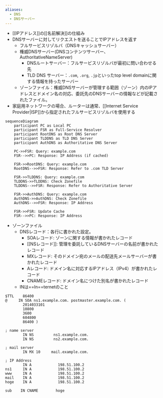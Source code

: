```yaml
---
aliases:
  - DNS
  - DNSサーバー
---
```

- [[IPアドレス]]の[[名前解決]]の仕組み
- DNSサーバーに対してリクエストを送ることでIPアドレスを返す
	- フルサービスリゾルバ（DNSキャッシュサーバー）
	- 権威DNSサーバー(DNSコンテンツサーバー、AuthoritativeNameServer)
		- DNSルートサーバー：フルサービスリゾルバが最初に問い合わせる先
		- TLD DNS サーバー：`.com`, `.org`, `.jp`といったtop level domainに関する情報を持ったサーバー
	- ゾーンファイル：権威DNSサーバーが管理する範囲（ゾーン）内のIPアドレスとドメイン名の対応、委託先のDNSサーバーの情報などが記載されたファイル。
- 家庭用ネットワークの場合、ルーターは通常、[[Internet Service Provider|ISP]]から指定されたフルサービスリゾルバを使用する

```mermaid
sequenceDiagram
    participant PC as Local PC
    participant FSR as Full-Service Resolver
    participant RootDNS as Root DNS Server
    participant TLDDNS as TLD DNS Server
    participant AuthDNS as Authoritative DNS Server

    PC->>FSR: Query: example.com
    FSR-->>PC: Response: IP Address (if cached)

    FSR->>RootDNS: Query: example.com
    RootDNS-->>FSR: Response: Refer to .com TLD Server

    FSR->>TLDDNS: Query: example.com
    TLDDNS->>TLDDNS: Check Zonefile
    TLDDNS-->>FSR: Response: Refer to Authoritative Server

    FSR->>AuthDNS: Query: example.com
    AuthDNS->>AuthDNS: Check Zonefile
    AuthDNS-->>FSR: Response: IP Address

	FSR->>FSR: Update Cache
    FSR-->>PC: Response: IP Address

```

- ゾーンファイル
	- DNSレコード：各行に書かれた設定。
		- SOAレコード: ゾーンに関する情報が書かれたレコード
		- [[NSレコード]]: 管理を委託しているDNSサーバーの名前が書かれたレコード
		- MXレコード: そのドメイン宛のメールの配送先メールサーバーが書かれたレコード
		- Aレコード: ドメイン名に対応するIPアドレス（IPv4）が書かれたレコード
		- CNAMEレコード: ドメイン名につけた別名が書かれたレコード
	- INは==In==ternetのこと
```text
$TTL    86400  
@     IN SOA ns1.example.com. postmaster.example.com. (  
        2014033101  
        10800  
        3600  
        604800  
        86400 )  
  
; name server
        IN NS         ns1.example.com.  
        IN NS         ns2.example.com.  
  
; mail server  
        IN MX 10     mail.example.com.  
  
; IP Address  
        IN A            198.51.100.2  
ns1     IN A            198.51.100.2  
www     IN A            198.51.100.2  
mail    IN A            198.51.100.2  
hoge    IN A            198.51.100.2  
  
sub    IN CNAME        hoge
```

